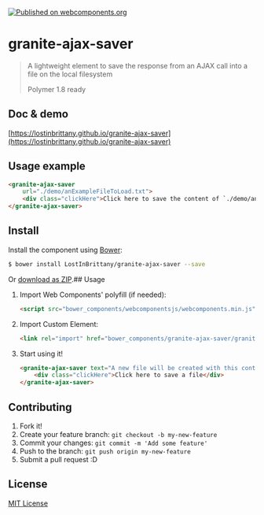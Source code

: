 [![Published on webcomponents.org](https://img.shields.io/badge/webcomponents.org-published-blue.svg)](https://www.webcomponents.org/element/LostInBrittany/granite-ajax-saver)

# granite-ajax-saver

> A lightweight element to save the response from an AJAX call into a file on the local filesystem
> 
> Polymer 1.8 ready

## Doc & demo

[https://lostinbrittany.github.io/granite-ajax-saver](https://lostinbrittany.github.io/granite-ajax-saver)


## Usage example

<!---
```
<custom-element-demo>
  <template>
    <style>
      .clickHere {
        border-radius: 2px;
        padding: 10px;
        background-color: #4285f4;
        color: white; 
      }
    </style>
    <script src="../webcomponentsjs/webcomponents-lite.js"></script>
    <link rel="import" href="granite-ajax-saver.html">
    <next-code-block></next-code-block>
  </template>
</custom-element-demo>
```
-->
```html
<granite-ajax-saver 
    url="./demo/anExampleFileToLoad.txt">
    <div class="clickHere">Click here to save the content of `./demo/anExampleFileToLoad.txt` to a file</div>
</granite-ajax-saver>
```

## Install

Install the component using [Bower](http://bower.io/):

```sh
$ bower install LostInBrittany/granite-ajax-saver --save
```

Or [download as ZIP](https://github.com/LostInBrittany/granite-ajax-saver/archive/gh-pages.zip).## Usage

1. Import Web Components' polyfill (if needed):

    ```html
    <script src="bower_components/webcomponentsjs/webcomponents.min.js"></script>
    ```

2. Import Custom Element:

    ```html
    <link rel="import" href="bower_components/granite-ajax-saver/granite-ajax-saver.html">
    ```

3. Start using it!

    ```html
    <granite-ajax-saver text="A new file will be created with this content">
        <div class="clickHere">Click here to save a file</div>
    </granite-ajax-saver>
    ```


## Contributing

1. Fork it!
2. Create your feature branch: `git checkout -b my-new-feature`
3. Commit your changes: `git commit -m 'Add some feature'`
4. Push to the branch: `git push origin my-new-feature`
5. Submit a pull request :D

## License

[MIT License](http://opensource.org/licenses/MIT)